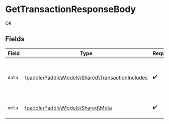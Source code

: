 # GetTransactionResponseBody

OK


## Fields

| Field                                                                                          | Type                                                                                           | Required                                                                                       | Description                                                                                    |
| ---------------------------------------------------------------------------------------------- | ---------------------------------------------------------------------------------------------- | ---------------------------------------------------------------------------------------------- | ---------------------------------------------------------------------------------------------- |
| `data`                                                                                         | [\paddle\Paddle\Models\Shared\TransactionIncludes](../../Models/Shared/TransactionIncludes.md) | :heavy_check_mark:                                                                             | Represents a transaction entity with included entitites.                                       |
| `meta`                                                                                         | [\paddle\Paddle\Models\Shared\Meta](../../Models/Shared/Meta.md)                               | :heavy_check_mark:                                                                             | Information about this response.                                                               |